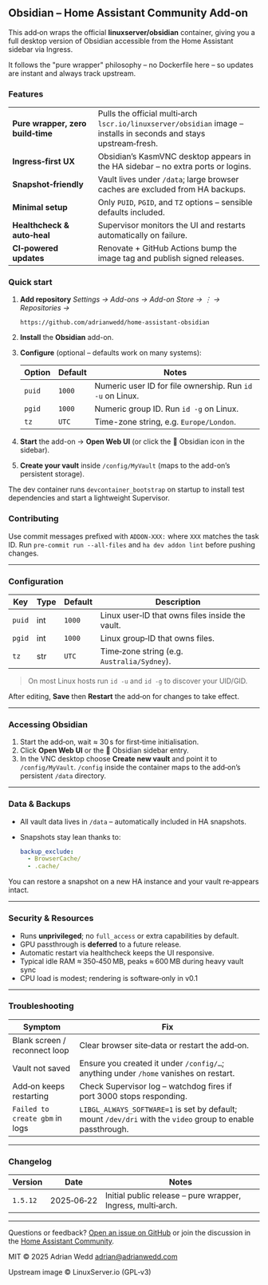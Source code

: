 ## Obsidian – Home Assistant Community Add-on

This add‑on wraps the official **linuxserver/obsidian** container, giving you a full desktop version of Obsidian accessible from the Home Assistant sidebar via Ingress.

It follows the "pure wrapper" philosophy – no Dockerfile here – so updates are instant and always track upstream.

### Features

|   |   |
|---|---|
| **Pure wrapper, zero build‑time** | Pulls the official multi‑arch `lscr.io/linuxserver/obsidian` image – installs in seconds and stays upstream‑fresh. |
| **Ingress‑first UX** | Obsidian’s KasmVNC desktop appears in the HA sidebar – no extra ports or logins. |
| **Snapshot‑friendly** | Vault lives under `/data`; large browser caches are excluded from HA backups. |
| **Minimal setup** | Only `PUID`, `PGID`, and `TZ` options – sensible defaults included. |
| **Healthcheck & auto‑heal** | Supervisor monitors the UI and restarts automatically on failure. |
| **CI‑powered updates** | Renovate + GitHub Actions bump the image tag and publish signed releases. |

### Quick start

1. **Add repository**
   *Settings → Add-ons → Add-on Store → ⋮ → Repositories →*

   ```text
   https://github.com/adrianwedd/home-assistant-obsidian
   ```

2. **Install** the **Obsidian** add-on.
3. **Configure** (optional – defaults work on many systems):

   | Option | Default | Notes |
   |--------|---------|-------|
   | `puid` | `1000`  | Numeric user ID for file ownership. Run `id -u` on Linux. |
   | `pgid` | `1000`  | Numeric group ID. Run `id -g` on Linux. |
   | `tz`   | `UTC`   | Time-zone string, e.g. `Europe/London`. |

4. **Start** the add-on → **Open Web UI** (or click the 🧠 Obsidian icon in the sidebar).
5. **Create your vault** inside `/config/MyVault` (maps to the add-on’s persistent storage).

The dev container runs `devcontainer_bootstrap` on startup to install test dependencies and start a lightweight Supervisor.

### Contributing

Use commit messages prefixed with `ADDON-XXX:` where `XXX` matches the task ID.
Run `pre-commit run --all-files` and `ha dev addon lint` before pushing changes.

---

### Configuration

| Key | Type | Default | Description |
|-----|------|---------|-------------|
| `puid` | int | `1000` | Linux user‑ID that owns files inside the vault. |
| `pgid` | int | `1000` | Linux group‑ID that owns files. |
| `tz`   | str | `UTC`  | Time‑zone string (e.g. `Australia/Sydney`). |

> On most Linux hosts run `id -u` and `id -g` to discover your UID/GID.

After editing, **Save** then **Restart** the add‑on for changes to take effect.

---

### Accessing Obsidian

1. Start the add‑on, wait ≈ 30 s for first‑time initialisation.
2. Click **Open Web UI** or the 🧠 Obsidian sidebar entry.
3. In the VNC desktop choose **Create new vault** and point it to `/config/MyVault`.
   `/config` inside the container maps to the add‑on’s persistent `/data` directory.

---

### Data & Backups

* All vault data lives in `/data` – automatically included in HA snapshots.
* Snapshots stay lean thanks to:

  ```yaml
  backup_exclude:
    - BrowserCache/
    - .cache/
  ```

You can restore a snapshot on a new HA instance and your vault re‑appears intact.

---

### Security & Resources

* Runs **unprivileged**; no `full_access` or extra capabilities by default.
* GPU passthrough is **deferred** to a future release.
* Automatic restart via healthcheck keeps the UI responsive.
* Typical idle RAM ≈ 350‑450 MB, peaks ≈ 600 MB during heavy vault sync
* CPU load is modest; rendering is software‑only in v0.1

---

### Troubleshooting

| Symptom | Fix |
|---------|-----|
| Blank screen / reconnect loop | Clear browser site‑data or restart the add‑on. |
| Vault not saved | Ensure you created it under `/config/…`; anything under `/home` vanishes on restart. |
| Add‑on keeps restarting | Check Supervisor log – watchdog fires if port 3000 stops responding. |
| `Failed to create gbm` in logs | `LIBGL_ALWAYS_SOFTWARE=1` is set by default; mount `/dev/dri` with the `video` group to enable passthrough. |

---

### Changelog

| Version | Date | Notes |
|---------|------|-------|
| `1.5.12` | 2025‑06‑22 | Initial public release – pure wrapper, Ingress, multi‑arch. |

---

Questions or feedback? [Open an issue on GitHub](https://github.com/adrianwedd/home-assistant-obsidian/issues) or join the discussion in the [Home Assistant Community](https://community.home-assistant.io/).

MIT © 2025 Adrian Wedd <adrian@adrianwedd.com>

Upstream image © LinuxServer.io (GPL‑v3)
